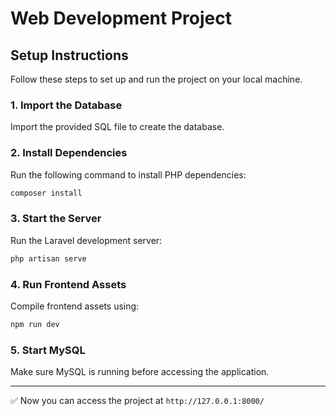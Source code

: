 # Web Development Project

## Setup Instructions

Follow these steps to set up and run the project on your local machine.

### 1. Import the Database
Import the provided SQL file to create the database.

### 2. Install Dependencies
Run the following command to install PHP dependencies:
```sh
composer install
```

### 3. Start the Server
Run the Laravel development server:
```sh
php artisan serve
```

### 4. Run Frontend Assets
Compile frontend assets using:
```sh
npm run dev
```

### 5. Start MySQL
Make sure MySQL is running before accessing the application.

---
✅ Now you can access the project at `http://127.0.0.1:8000/`
